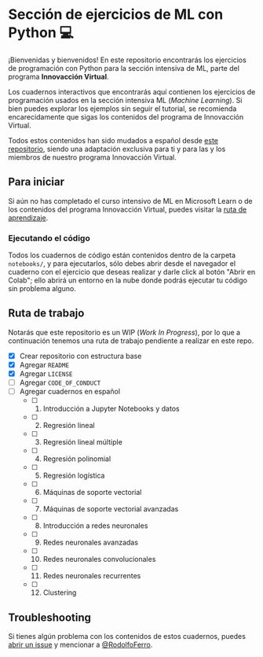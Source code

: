 # Sección de ejercicios de ML con Python 💻

¡Bienvenidas y bienvenidos! En este repositorio encontrarás los ejercicios de programación con Python para la sección intensiva de ML, parte del programa **Innovacción Virtual**.

Los cuadernos interactivos que encontrarás aquí contienen los ejercicios de programación usados en la sección intensiva ML (_Machine Learning_). Si bien puedes explorar los ejemplos sin seguir el tutorial, se recomienda encarecidamente que sigas los contenidos del programa de Innovacción Virtual.

Todos estos contenidos han sido mudados a español desde [este repositorio](https://github.com/MicrosoftDocs/ms-learn-ml-crash-course-python), siendo una adaptación exclusiva para ti y para las y los miembros de nuestro programa Innovacción Virtual.


## Para iniciar

Si aún no has completado el curso intensivo de ML en Microsoft Learn o de los contenidos del programa Innovacción Virtual, puedes visitar la [ruta de aprendizaje](https://docs.microsoft.com/learn/paths/ml-crash-course).

### Ejecutando el código

Todos los cuadernos de código están contenidos dentro de la carpeta `notebooks/`, y para ejecutarlos, sólo debes abrir desde el navegador el cuaderno con el ejercicio que deseas realizar y darle click al botón "Abrir en Colab"; ello abrirá un entorno en la nube donde podrás ejecutar tu código sin problema alguno.


## Ruta de trabajo

Notarás que este repositorio es un WIP (_Work In Progress_), por lo que a continuación tenemos una ruta de trabajo pendiente a realizar en este repo.

- [X] Crear repositorio con estructura base
- [X] Agregar `README`
- [X] Agregar `LICENSE`
- [ ] Agregar `CODE_OF_CONDUCT`
- [ ] Agregar cuadernos en español
   - [ ] 01. Introducción a Jupyter Notebooks y datos
   - [ ] 02. Regresión lineal 
   - [ ] 03. Regresión lineal múltiple
   - [ ] 04. Regresión polinomial
   - [ ] 05. Regresión logística
   - [ ] 06. Máquinas de soporte vectorial
   - [ ] 07. Máquinas de soporte vectorial avanzadas
   - [ ] 08. Introducción a redes neuronales
   - [ ] 09. Redes neuronales avanzadas
   - [ ] 10. Redes neuronales convolucionales
   - [ ] 11. Redes neuronales recurrentes
   - [ ] 12. Clustering


## Troubleshooting

Si tienes algún problema con los contenidos de estos cuadernos, puedes [abrir un issue](https://github.com/innovaccion-virtual/innovaccion-ml-curso-python/issues) y mencionar a [@RodolfoFerro](https://github.com/RodolfoFerro).
